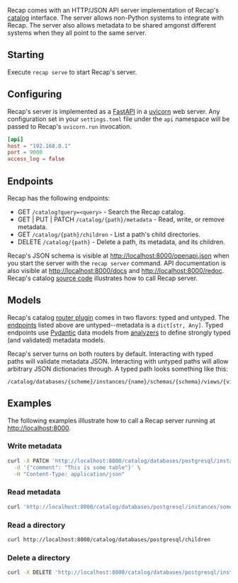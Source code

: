 Recap comes with an HTTP/JSON API server implementation of Recap's [catalog](catalogs.md) interface. The server allows non-Python systems to integrate with Recap. The server also allows metadata to be shared amgonst different systems when they all point to the same server.

## Starting

Execute `recap serve` to start Recap's server.

## Configuring

Recap's server is implemented as a [FastAPI](https://fastapi.tiangolo.com/) in a [uvicorn](https://www.uvicorn.org/) web server. Any configuration set in your `settings.toml` file under the `api` namespace will be passed to Recap's `uvicorn.run` invocation.

```toml
[api]
host = "192.168.0.1"
port = 9000
access_log = false
```

## Endpoints

Recap has the following endpoints:

* GET `/catalog?query=<query>` - Search the Recap catalog.
* GET | PUT | PATCH `/catalog/{path}/metadata` - Read, write, or remove metadata.
* GET `/catalog/{path}/children` - List a path's child directories.
* DELETE `/catalog/{path}` - Delete a path, its metadata, and its children.

Recap's JSON schema is visible at [http://localhost:8000/openapi.json](http://localhost:8000/openapi.json) when you start the server with the `recap server` command. API documentation is also visible at [http://localhost:8000/docs](http://localhost:8000/docs) and [http://localhost:8000/redoc](http://localhost:8000/redoc). Recap's catalog [source code](https://github.com/recap-cloud/recap/blob/main/recap/catalogs/recap.py) illustrates how to call Recap server.

## Models

Recap's catalog [router plugin](plugins.md#routers) comes in two flavors: typed and untyped. The [endpoints](server.md#endpoints) listed above are untyped--metadata is a `dict[str, Any]`. Typed endpoints use [Pydantic](https://pydantic.dev) data models from [analyzers](analyzers.md) to define strongly typed (and validated) metadata models.

Recap's server turns on both routers by default. Interacting with typed paths will validate metadata JSON. Interacting with untyped paths will allow arbitrary JSON dictionaries through. A typed path looks something like this:

    /catalog/databases/{scheme}/instances/{name}/schemas/{schema}/views/{view}/metadata

## Examples

The following examples illlustrate how to call a Recap server running at [http://localhost:8000](http://localhost:8000).

### Write metadata

```bash
curl -X PATCH 'http://localhost:8000/catalog/databases/postgresql/instances/some_instance/schemas/some_db/tables/some_table/metadata' \
  -d '{"comment": "This is some table"}' \
  -H "Content-Type: application/json"
```

### Read metadata

```bash
curl 'http://localhost:8000/catalog/databases/postgresql/instances/some_instance/schemas/some_db/tables/some_table/metadata'
```

### Read a directory

```bash
curl http://localhost:8000/catalog/databases/postgresql/children
```

### Delete a directory

```bash
curl -X DELETE 'http://localhost:8000/catalog/databases/postgresql/instances/some_instance/schemas/some_db/tables/some_table'
```
